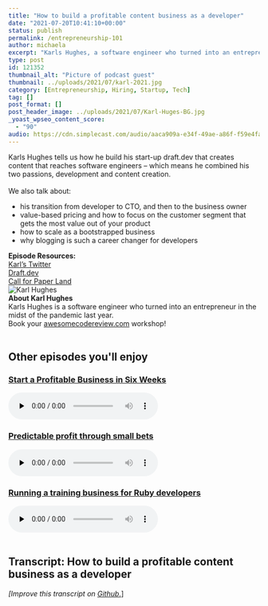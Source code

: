 ```yaml
---
title: "How to build a profitable content business as a developer"
date: "2021-07-20T10:41:10+00:00"
status: publish
permalink: /entrepreneurship-101
author: michaela
excerpt: "Karls Hughes, a software engineer who turned into an entrepreneur, tells us all about how to start a successful business."
type: post
id: 121352
thumbnail_alt: "Picture of podcast guest"
thumbnail: ../uploads/2021/07/karl-2021.jpg
category: [Entrepreneurship, Hiring, Startup, Tech]
tag: []
post_format: []
post_header_image: ../uploads/2021/07/Karl-Huges-BG.jpg
_yoast_wpseo_content_score:
  - "90"
audio: https://cdn.simplecast.com/audio/aaca909a-e34f-49ae-a86f-f59e4fa807f0/episodes/aeb45b70-2198-4f9a-ba14-ca9eded05e19/audio/ba023e2c-ff2f-4a15-8bb9-6b073ace9b20/default_tc.mp3
---
```

<div class="episode-about">
    Karls Hughes tells us how he build his start-up draft.dev that creates content that reaches software engineers – which means he combined his two passions, development and content creation.
    <br/> <br/>We also talk about:
    <ul>
      <li>  his transition from developer to CTO, and then to the business owner</li>
      <li>  value-based pricing and how to focus on the customer segment that gets the most value out of your product</li>
      <li>  how to scale as a bootstrapped business</li>
      <li>  why blogging is such a career changer for developers</li>
    </ul>
</div>
<div class=" episode-links">
<b>Episode Resources:</b><br/>
  <a href="https://twitter.com/KarlLHughes">Karl’s Twitter</a><br/>
  <a href="https://draft.dev/">Draft.dev</a><br/>
  <a href="https://www.cfpland.com/">Call for Paper Land</a><br/>
</div>

<div class="row pt-2 align-items-center">
    <div class="col-4 guest-picture">
    <img src="../uploads/2021/07/karl-2021.jpg" alt="Karl Hughes"/>
    </div>
    <div class="col-8 guest-about">
    <b>About Karl Hughes</b><br/>
    Karls Hughes is a software engineer who turned into an entrepreneur in the midst of the pandemic last year. 
    </div>
</div>

<div class="sponsorship">
Book your <a href="https://www.michaelagreiler.com/workshops">awesomecodereview.com</a> workshop!
</div>
<br/>
<div>
<h2>Other episodes you'll enjoy</h2>
	<div class="row-md-6">
      <div class="row g-0 border rounded overflow-hidden flex-md-row mb-4 shadow-sm h-md-250 position-relative">
          <div class="col p-4 d-flex flex-column position-static">
            <h3 class="mb-0"><a href="https://www.software-engineering-unlocked.com/episode-12-profitable-business-courtland-allen/">Start a Profitable Business in Six Weeks</a></h3>
  <audio controls preload="none">
                <source src="https://cdn.simplecast.com/audio/aaca90/aaca909a-e34f-49ae-a86f-f59e4fa807f0/c20424de-dfb3-4ff2-871e-0e64f6809511/courtland-allen-ready_tc.mp3" />
              </audio>
          </div>
        </div>
      </div>
    	<div class="row-md-6">
      <div class="row g-0 border rounded overflow-hidden flex-md-row mb-4 shadow-sm h-md-250 position-relative">
          <div class="col p-4 d-flex flex-column position-static">
            <h3 class="mb-0"><a href="https://www.software-engineering-unlocked.com/entrepreneurship-developer/">Predictable profit through small bets</a></h3>
  <audio controls preload="none">
                <source src="https://cdn.simplecast.com/audio/aaca909a-e34f-49ae-a86f-f59e4fa807f0/episodes/3af1fd1a-6611-46c4-b4d5-018f32e66e40/audio/b20977cc-47fa-4612-b86a-4fcc06f7a8cd/default_tc.mp3" />
              </audio>
          </div>
        </div>
      </div>
      <div class="row-md-6">
      <div class="row g-0 border rounded overflow-hidden flex-md-row mb-4 shadow-sm h-md-250 position-relative">
          <div class="col p-4 d-flex flex-column position-static">
            <h3 class="mb-0"><a href="https://www.software-engineering-unlocked.com/wordpress-dev-training-business/">Running a training business for Ruby developers</a></h3>
  <audio controls preload="none">
                <source src="https://cdn.simplecast.com/audio/aaca909a-e34f-49ae-a86f-f59e4fa807f0/episodes/2e4ccaa8-a370-4fd3-b676-8df74ac4bb34/audio/aa0a552b-2390-4064-b0ce-f35e3227ade0/default_tc.mp3" />
              </audio>
          </div>
        </div>
      </div>
</div>
<br/>


## Transcript: How to build a profitable content business as a developer

_\[Improve this transcript on [Github](https://github.com/mgreiler/se-unlocked/tree/master/Transcripts)_[.](https://github.com/mgreiler/se-unlocked/tree/master/Transcripts)\]
